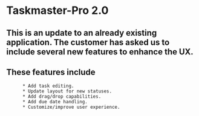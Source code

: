 # Taskmaster-Pro 2.0

 ## This is an update to an already existing application. The customer has asked us to include several new features to enhance the UX.
 ## These features include 
          * Add task editing.
          * Update layout for new statuses.
          * Add drag/drop capabilities.
          * Add due date handling.
          * Customize/improve user experience.
